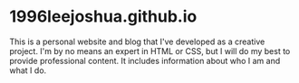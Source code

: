 # 1996leejoshua.github.io
This is a personal website and blog that I've developed as a creative project. I'm by no means an expert in HTML or CSS, but I will do my best to provide professional content. It includes information about who I am and what I do. 
